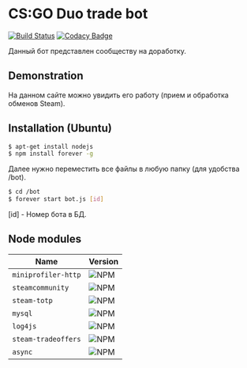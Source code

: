 # CS:GO Duo trade bot
[![Build Status](https://travis-ci.org/Hatollint/dev-csgoduo.svg?branch=master)](https://travis-ci.org/Hatollint/dev-csgoduo)
[![Codacy Badge](https://api.codacy.com/project/badge/Grade/518049531227459182b94c0927bf299a)](https://www.codacy.com/app/Hatollint/dev-csgoduo?utm_source=github.com&amp;utm_medium=referral&amp;utm_content=Hatollint/dev-csgoduo&amp;utm_campaign=Badge_Grade)

Данный бот представлен сообществу на доработку.

## Demonstration

На данном сайте можно увидить его работу (прием и обработка обменов Steam).

## Installation (Ubuntu)

```bash
$ apt-get install nodejs
$ npm install forever -g
```
Далее нужно переместить все файлы в любую папку (для удобства /bot).

```bash
$ cd /bot
$ forever start bot.js [id]
```
[id] - Номер бота в БД.

## Node modules

| Name      |Version    |
|-----------|-----------|
| `miniprofiler-http` | ![NPM](https://img.shields.io/npm/v/miniprofiler.svg)|
| `steamcommunity` | ![NPM](https://img.shields.io/npm/v/steamcommunity.svg)|
| `steam-totp` | ![NPM](https://img.shields.io/npm/v/steam-totp.svg)|
| `mysql` | ![NPM](https://img.shields.io/npm/v/mysql.svg)|
| `log4js` | ![NPM](https://img.shields.io/npm/v/log4js.svg)|
| `steam-tradeoffers` | ![NPM](https://img.shields.io/npm/v/steam-tradeoffers.svg)|
| `async` | ![NPM](https://img.shields.io/npm/v/async.svg)|
